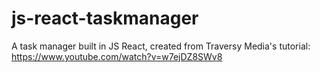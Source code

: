 # js-react-taskmanager
A task manager built in JS React, created from Traversy Media's tutorial: https://www.youtube.com/watch?v=w7ejDZ8SWv8

